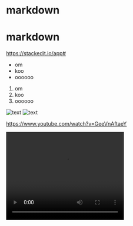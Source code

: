 # markdown
# markdown

https://stackedit.io/app#

* om
* koo
* oooooo
1. om
2. koo
3. oooooo

![text](http://placekitten.com/220/150)
![text](http://placekitten.com/220/150)


https://www.youtube.com/watch?v=GeeVnAftaeY

<video width="320" height="240" controls>
  <source src="https://www.youtube.com/watch?v=GeeVnAftaeY" type="video/mp4">
</video>
